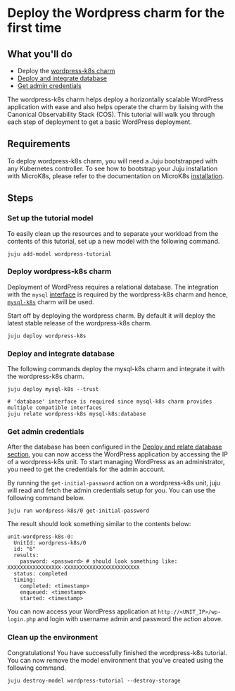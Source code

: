 # Deploy the Wordpress charm for the first time

## What you'll do

- Deploy the [wordpress-k8s charm](https://charmhub.io/wordpress-k8s)
- [Deploy and integrate database](#deploy-and-integrate-database)
- [Get admin credentials](#get-admin-credentials)

The wordpress-k8s charm helps deploy a horizontally scalable WordPress application with ease and
also helps operate the charm by liaising with the Canonical Observability Stack (COS). This
tutorial will walk you through each step of deployment to get a basic WordPress deployment.

## Requirements

To deploy wordpress-k8s charm, you will need a Juju bootstrapped with any Kubernetes controller.
To see how to bootstrap your Juju installation with MicroK8s, please refer to the documentation
on MicroK8s [installation](https://juju.is/docs/olm/microk8s).

## Steps
### Set up the tutorial model

To easily clean up the resources and to separate your workload from the contents of this tutorial,
set up a new model with the following command.

```
juju add-model wordpress-tutorial
```

### Deploy wordpress-k8s charm

Deployment of WordPress requires a relational database. The integration with the
`mysql` [interface](https://juju.is/docs/sdk/integration) is required by the wordpress-k8s
charm and hence, [`mysql-k8s`](https://charmhub.io/mysql-k8s) charm will be used.

Start off by deploying the wordpress charm. By default it will deploy the latest stable release of
the wordpress-k8s charm.

```
juju deploy wordpress-k8s
```

### Deploy and integrate database <a name="deploy-and-integrate-database"></a>

The following commands deploy the mysql-k8s charm and integrate it with the wordpress-k8s charm.

```
juju deploy mysql-k8s --trust

# 'database' interface is required since mysql-k8s charm provides multiple compatible interfaces
juju relate wordpress-k8s mysql-k8s:database
```

### Get admin credentials <a name="#get-admin-credentials"></a>

After the database has been configured in the
[Deploy and relate database section](#deploy-and-relate-database), you can now access the WordPress
application by accessing the IP of a wordpress-k8s unit. To start managing WordPress as an
administrator, you need to get the credentials for the admin account.

By running the `get-initial-password` action on a wordpress-k8s unit, juju will read and fetch the
admin credentials setup for you. You can use the following command below.

```
juju run wordpress-k8s/0 get-initial-password 
```

The result should look something similar to the contents below:

```
unit-wordpress-k8s-0:
  UnitId: wordpress-k8s/0
  id: "6"
  results:
    password: <password> # should look something like: XXXXXXXXXXXXXXXXX-XXXXXXXXXXXXXXXXXXXXXXXX
  status: completed
  timing:
    completed: <timestamp>
    enqueued: <timestamp>
    started: <timestamp>
```

You can now access your WordPress application at `http://<UNIT_IP>/wp-login.php` and login with
username admin and password the action above.

### Clean up the environment

Congratulations! You have successfully finished the wordpress-k8s tutorial. You can now remove the
model environment that you’ve created using the following command.

```
juju destroy-model wordpress-tutorial --destroy-storage
```
